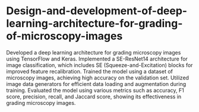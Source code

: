 # Design-and-development-of-deep-learning-architecture-for-grading-of-microscopy-images
Developed a deep learning architecture for grading microscopy images using TensorFlow and Keras.
	 Implemented a SE-ResNet14 architecture for image classification, which includes SE (Squeeze-and-Excitation) blocks for improved feature recalibration.
    Trained the model using a dataset of microscopy images, achieving high accuracy on the validation set.
   Utilized image data generators for efficient data loading and augmentation during training.
	 Evaluated the model using various metrics such as accuracy, F1 score, precision, recall, and Jaccard score, showing its effectiveness in grading microscopy images.
